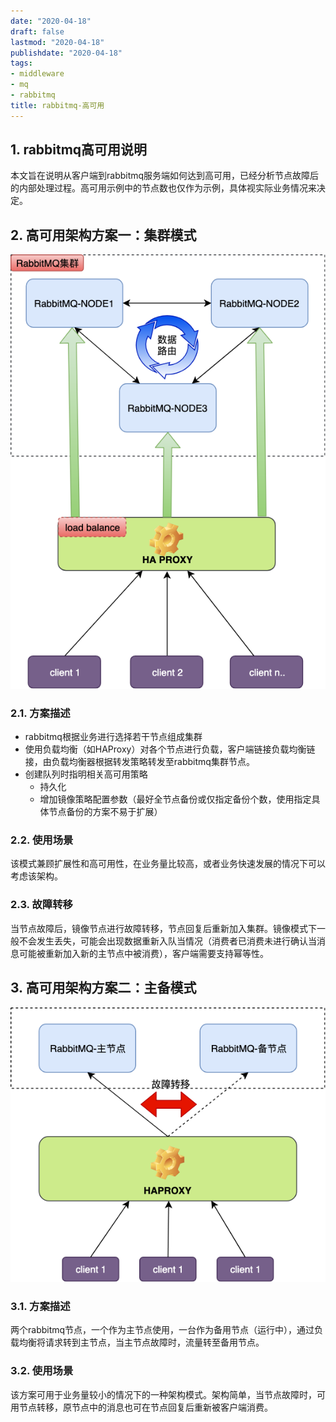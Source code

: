 ```yaml
---
date: "2020-04-18"
draft: false
lastmod: "2020-04-18"
publishdate: "2020-04-18"
tags:
- middleware
- mq
- rabbitmq
title: rabbitmq-高可用
---
```

## 1. rabbitmq高可用说明
本文旨在说明从客户端到rabbitmq服务端如何达到高可用，已经分析节点故障后的内部处理过程。高可用示例中的节点数也仅作为示例，具体视实际业务情况来决定。

## 2. 高可用架构方案一：集群模式
![rabbitmq-high-available.png](../../../../picture/rabbitmq-high-available.png)

### 2.1. 方案描述

* rabbitmq根据业务进行选择若干节点组成集群
* 使用负载均衡（如HAProxy）对各个节点进行负载，客户端链接负载均衡链接，由负载均衡器根据转发策略转发至rabbitmq集群节点。
* 创建队列时指明相关高可用策略
    * 持久化
    * 增加镜像策略配置参数（最好全节点备份或仅指定备份个数，使用指定具体节点备份的方案不易于扩展）

### 2.2. 使用场景

该模式兼顾扩展性和高可用性，在业务量比较高，或者业务快速发展的情况下可以考虑该架构。

### 2.3. 故障转移

当节点故障后，镜像节点进行故障转移，节点回复后重新加入集群。镜像模式下一般不会发生丢失，可能会出现数据重新入队当情况（消费者已消费未进行确认当消息可能被重新加入新的主节点中被消费），客户端需要支持幂等性。

## 3. 高可用架构方案二：主备模式
![rabbitmq-backup.png](../../../../picture/rabbitmq-backup.png)

### 3.1. 方案描述

两个rabbitmq节点，一个作为主节点使用，一台作为备用节点（运行中），通过负载均衡将请求转到主节点，当主节点故障时，流量转至备用节点。

### 3.2. 使用场景

该方案可用于业务量较小的情况下的一种架构模式。架构简单，当节点故障时，可用节点转移，原节点中的消息也可在节点回复后重新被客户端消费。
